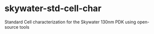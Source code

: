 # skywater-std-cell-char
Standard Cell characterization for the Skywater 130nm PDK using open-source tools
